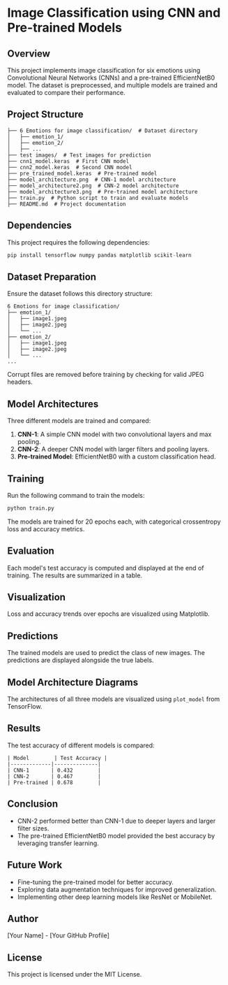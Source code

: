 # Image Classification using CNN and Pre-trained Models

## Overview
This project implements image classification for six emotions using Convolutional Neural Networks (CNNs) and a pre-trained EfficientNetB0 model. The dataset is preprocessed, and multiple models are trained and evaluated to compare their performance.

## Project Structure
```plaintext
├── 6 Emotions for image classification/  # Dataset directory
│   ├── emotion_1/
│   ├── emotion_2/
│   ├── ...
├── test images/  # Test images for prediction
├── cnn1_model.keras  # First CNN model
├── cnn2_model.keras  # Second CNN model
├── pre_trained_model.keras  # Pre-trained model
├── model_architecture.png  # CNN-1 model architecture
├── model_architecture2.png  # CNN-2 model architecture
├── model_architecture3.png  # Pre-trained model architecture
├── train.py  # Python script to train and evaluate models
├── README.md  # Project documentation
```

## Dependencies
This project requires the following dependencies:
```python
pip install tensorflow numpy pandas matplotlib scikit-learn
```

## Dataset Preparation
Ensure the dataset follows this directory structure:
```plaintext
6 Emotions for image classification/
├── emotion_1/
│   ├── image1.jpeg
│   ├── image2.jpeg
│   └── ...
├── emotion_2/
│   ├── image1.jpeg
│   ├── image2.jpeg
│   └── ...
...
```
Corrupt files are removed before training by checking for valid JPEG headers.

## Model Architectures
Three different models are trained and compared:
1. **CNN-1**: A simple CNN model with two convolutional layers and max pooling.
2. **CNN-2**: A deeper CNN model with larger filters and pooling layers.
3. **Pre-trained Model**: EfficientNetB0 with a custom classification head.

## Training
Run the following command to train the models:
```sh
python train.py
```
The models are trained for 20 epochs each, with categorical crossentropy loss and accuracy metrics.

## Evaluation
Each model's test accuracy is computed and displayed at the end of training. The results are summarized in a table.

## Visualization
Loss and accuracy trends over epochs are visualized using Matplotlib.

## Predictions
The trained models are used to predict the class of new images. The predictions are displayed alongside the true labels.

## Model Architecture Diagrams
The architectures of all three models are visualized using `plot_model` from TensorFlow.

## Results
The test accuracy of different models is compared:
```plaintext
| Model        | Test Accuracy |
|-------------|--------------|
| CNN-1       | 0.432        |
| CNN-2       | 0.467        |
| Pre-trained | 0.678        |
```

## Conclusion
- CNN-2 performed better than CNN-1 due to deeper layers and larger filter sizes.
- The pre-trained EfficientNetB0 model provided the best accuracy by leveraging transfer learning.

## Future Work
- Fine-tuning the pre-trained model for better accuracy.
- Exploring data augmentation techniques for improved generalization.
- Implementing other deep learning models like ResNet or MobileNet.

## Author
[Your Name] - [Your GitHub Profile]

## License
This project is licensed under the MIT License.

